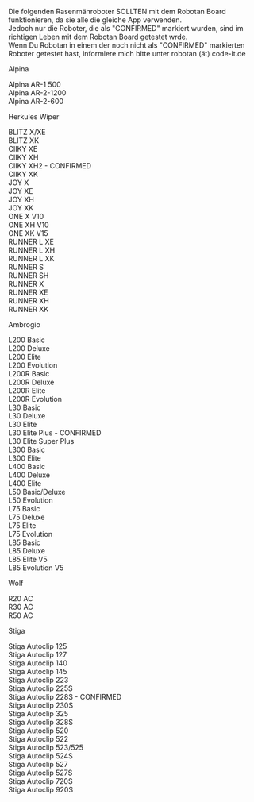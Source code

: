 Die folgenden Rasenmähroboter SOLLTEN mit dem Robotan Board funktionieren,
da sie alle die gleiche App verwenden.  
Jedoch nur die Roboter, die als "CONFIRMED" markiert wurden, sind im richtigen
Leben mit dem Robotan Board getestet wrde.  
Wenn Du Robotan in einem der noch nicht als "CONFIRMED" markierten Roboter
getestet hast, informiere mich bitte unter robotan (ät) code-it.de

Alpina

Alpina AR-1 500  
Alpina AR-2-1200  
Alpina AR-2-600  

Herkules Wiper

BLITZ X/XE  
BLITZ XK  
CIIKY XE  
CIIKY XH  
CIIKY XH2 - CONFIRMED  
CIIKY XK  
JOY X  
JOY XE  
JOY XH  
JOY XK  
ONE X V10  
ONE XH V10  
ONE XK V15  
RUNNER L XE  
RUNNER L XH  
RUNNER L XK  
RUNNER S  
RUNNER SH  
RUNNER X  
RUNNER XE  
RUNNER XH  
RUNNER XK  

Ambrogio

L200 Basic  
L200 Deluxe  
L200 Elite  
L200 Evolution  
L200R Basic  
L200R Deluxe  
L200R Elite  
L200R Evolution  
L30 Basic  
L30 Deluxe  
L30 Elite  
L30 Elite Plus - CONFIRMED  
L30 Elite Super Plus  
L300 Basic  
L300 Elite  
L400 Basic  
L400 Deluxe  
L400 Elite  
L50 Basic/Deluxe  
L50 Evolution  
L75 Basic  
L75 Deluxe  
L75 Elite  
L75 Evolution  
L85 Basic  
L85 Deluxe  
L85 Elite V5  
L85 Evolution V5  

Wolf

R20 AC  
R30 AC  
R50 AC  

Stiga

Stiga Autoclip 125  
Stiga Autoclip 127  
Stiga Autoclip 140  
Stiga Autoclip 145  
Stiga Autoclip 223  
Stiga Autoclip 225S  
Stiga Autoclip 228S - CONFIRMED  
Stiga Autoclip 230S  
Stiga Autoclip 325  
Stiga Autoclip 328S  
Stiga Autoclip 520  
Stiga Autoclip 522  
Stiga Autoclip 523/525  
Stiga Autoclip 524S  
Stiga Autoclip 527  
Stiga Autoclip 527S  
Stiga Autoclip 720S  
Stiga Autoclip 920S  

